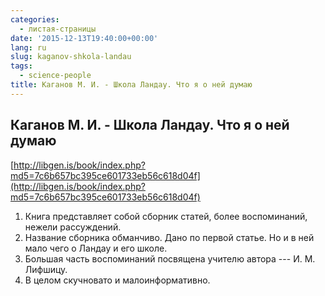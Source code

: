 ```yaml
---
categories:
  - листая-страницы
date: '2015-12-13T19:40:00+00:00'
lang: ru
slug: kaganov-shkola-landau
tags:
  - science-people
title: Каганов М. И. - Школа Ландау. Что я о ней думаю
---
```





## Каганов М. И. - Школа Ландау. Что я о ней думаю

[http://libgen.is/book/index.php?md5=7c6b657bc395ce601733eb56c618d04f](http://libgen.is/book/index.php?md5=7c6b657bc395ce601733eb56c618d04f)  

1.  Книга представляет собой сборник статей, более воспоминаний, нежели рассуждений.
2.  Название сборника обманчиво. Дано по первой статье. Но и в ней мало чего о Ландау и его школе.
3.  Большая часть воспоминаний посвящена учителю автора --- И. М. Лифшицу.
4.  В целом скучновато и малоинформативно.
